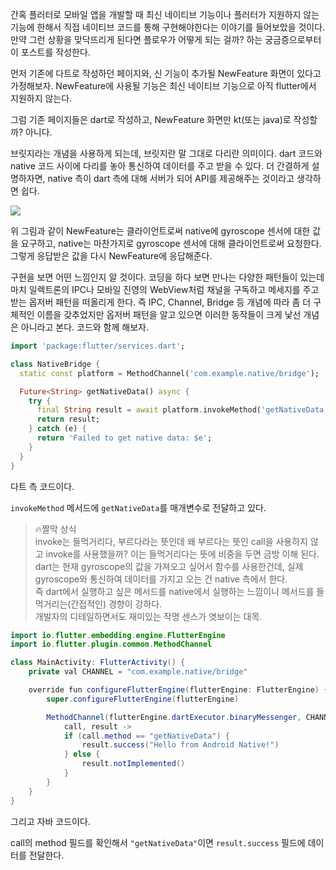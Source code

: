 간혹 플러터로 모바일 앱을 개발할 때 최신 네이티브 기능이나 플러터가 지원하지 않는 기능에 한해서 직접 네이티브 코드를 통해 구현해야한다는 이야기를 들어보았을 것이다. 만약 그런 상황을 맞닥뜨리게 된다면 플로우가 어떻게 되는 걸까? 하는 궁금증으로부터 이 포스트를 작성한다.

먼저 기존에 다트로 작성하던 페이지와, 신 기능이 추가될 NewFeature 화면이 있다고 가정해보자. NewFeature에 사용될 기능은 최신 네이티브 기능으로 아직 flutter에서 지원하지 않는다.

그럼 기존 페이지들은 dart로 작성하고, NewFeature 화면만 kt(또는 java)로 작성할까? 아니다.

브릿지라는 개념을 사용하게 되는데, 브릿지란 말 그대로 다리란 의미이다. dart 코드와 native 코드 사이에 다리를 놓아 통신하여 데이터를 주고 받을 수 있다. 더 간결하게 설명하자면, native 측이 dart 측에 대해 서버가 되어 API를 제공해주는 것이라고 생각하면 쉽다.

![](https://i.imgur.com/MH2vZA5.png)

위 그림과 같이 NewFeature는 클라이언트로써 native에 gyroscope 센서에 대한 값을 요구하고, native는 마찬가지로 gyroscope 센서에 대해 클라이언트로써 요청한다. 그렇게 응답받은 값을 다시 NewFeature에 응답해준다.

구현을 보면 어떤 느낌인지 알 것이다. 코딩을 하다 보면 만나는 다양한 패턴들이 있는데 마치 일렉트론의 IPC나 모바일 진영의 WebView처럼 채널을 구독하고 메세지를 주고 받는 옵저버 패턴을 떠올리게 한다. 즉 IPC, Channel, Bridge 등 개념에 따라 좀 더 구체적인 이름을 갖추었지만 옵저버 패턴을 알고 있으면 이러한 동작들이 크게 낯선 개념은 아니라고 본다. 코드와 함께 해보자.

```dart
import 'package:flutter/services.dart';

class NativeBridge {
  static const platform = MethodChannel('com.example.native/bridge');

  Future<String> getNativeData() async {
    try {
      final String result = await platform.invokeMethod('getNativeData');
      return result;
    } catch (e) {
      return 'Failed to get native data: $e';
    }
  }
}
```

다트 측 코드이다.

`invokeMethod` 메서드에 `getNativeData`를 매개변수로 전달하고 있다.

> 🔥짤막 상식  
> invoke는 들먹거리다, 부르다라는 뜻인데 왜 부르다는 뜻인 call을 사용하지 않고 invoke를 사용했을까? 이는 들먹거리다는 뜻에 비중을 두면 금방 이해 된다.  
> dart는 현재 gyroscope의 값을 가져오고 싶어서 함수를 사용한건데, 실제 gyroscope와 통신하여 데이터를 가지고 오는 건 native 측에서 한다.  
> 즉 dart에서 실행하고 싶은 메서드를 native에서 실행하는 느낌이니 메서드를 들먹거리는(간접적인) 경향이 강하다.  
> 개발자의 디테일하면서도 재미있는 작명 센스가 엿보이는 대목.


```java
import io.flutter.embedding.engine.FlutterEngine
import io.flutter.plugin.common.MethodChannel

class MainActivity: FlutterActivity() {
    private val CHANNEL = "com.example.native/bridge"

    override fun configureFlutterEngine(flutterEngine: FlutterEngine) {
        super.configureFlutterEngine(flutterEngine)

        MethodChannel(flutterEngine.dartExecutor.binaryMessenger, CHANNEL).setMethodCallHandler {
            call, result ->
            if (call.method == "getNativeData") {
                result.success("Hello from Android Native!")
            } else {
                result.notImplemented()
            }
        }
    }
}
```

그리고 자바 코드이다.

call의 method 필드를 확인해서 `"getNativeData"`이면 `result.success` 필드에 데이터를 전달한다.